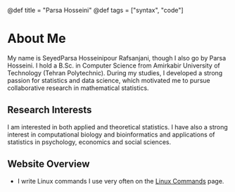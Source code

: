@def title = "Parsa Hosseini"
@def tags = ["syntax", "code"]

# About Me

My name is SeyedParsa Hosseinipour Rafsanjani, though I also go by Parsa Hosseini.
I hold a B.Sc. in Computer Science from Amirkabir University of Technology (Tehran Polytechnic).
During my studies, I developed a strong passion for statistics and data science,
which motivated me to pursue collaborative research in mathematical statistics.

## Research Interests

I am interested in both applied and theoretical statistics.
I have also a strong interest in computational biology and bioinformatics
and applications of statistics in psychology, economics and social sciences.

## Website Overview

* I write Linux commands I use very often on the [Linux Commands](/commands/) page.